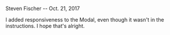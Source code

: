 Steven Fischer -- Oct. 21, 2017

I added responsiveness to the Modal, even though it wasn't in the instructions. I hope that's alright.
